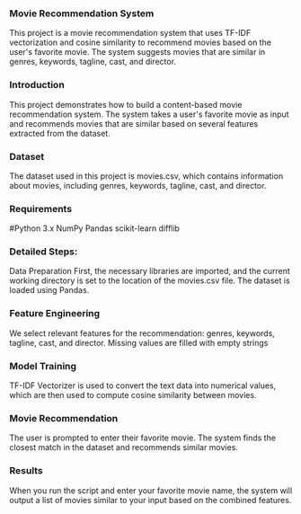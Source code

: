 ### Movie Recommendation System
This project is a movie recommendation system that uses TF-IDF vectorization and cosine similarity to recommend movies based on the user's favorite movie. The system suggests movies that are similar in genres, keywords, tagline, cast, and director.

### Introduction
This project demonstrates how to build a content-based movie recommendation system. The system takes a user's favorite movie as input and recommends movies that are similar based on several features extracted from the dataset.

### Dataset
The dataset used in this project is movies.csv, which contains information about movies, including genres, keywords, tagline, cast, and director.

### Requirements
#Python 3.x
NumPy
Pandas
scikit-learn
difflib

### Detailed Steps:
Data Preparation
First, the necessary libraries are imported, and the current working directory is set to the location of the movies.csv file. The dataset is loaded using Pandas.

### Feature Engineering
We select relevant features for the recommendation: genres, keywords, tagline, cast, and director. Missing values are filled with empty strings

### Model Training
TF-IDF Vectorizer is used to convert the text data into numerical values, which are then used to compute cosine similarity between movies.
### Movie Recommendation
The user is prompted to enter their favorite movie. The system finds the closest match in the dataset and recommends similar movies.
### Results
When you run the script and enter your favorite movie name, the system will output a list of movies similar to your input based on the combined features.

